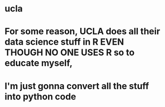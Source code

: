 # ucla

# For some reason, UCLA does all their data science stuff in R EVEN THOUGH NO ONE USES R so to educate myself, 
# I'm just gonna convert all the stuff into python code
